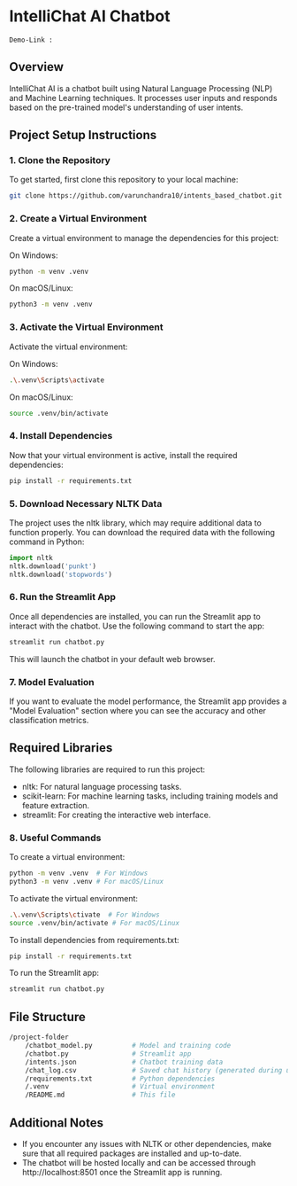 
# IntelliChat AI Chatbot

```
Demo-Link : 
```

## Overview
IntelliChat AI is a chatbot built using Natural Language Processing (NLP) and Machine Learning techniques. It processes user inputs and responds based on the pre-trained model's understanding of user intents.

## Project Setup Instructions

### 1. Clone the Repository
To get started, first clone this repository to your local machine:

```bash
git clone https://github.com/varunchandra10/intents_based_chatbot.git
```

### 2. Create a Virtual Environment
Create a virtual environment to manage the dependencies for this project:

On Windows:
```bash
python -m venv .venv
```

On macOS/Linux:
```bash
python3 -m venv .venv
```

### 3. Activate the Virtual Environment
Activate the virtual environment:

On Windows:
```bash
.\.venv\Scripts\activate
```

On macOS/Linux:
```bash
source .venv/bin/activate
```

### 4. Install Dependencies
Now that your virtual environment is active, install the required dependencies:

```bash
pip install -r requirements.txt
```

### 5. Download Necessary NLTK Data
The project uses the nltk library, which may require additional data to function properly. You can download the required data with the following command in Python:

```python
import nltk
nltk.download('punkt')
nltk.download('stopwords')
```

### 6. Run the Streamlit App
Once all dependencies are installed, you can run the Streamlit app to interact with the chatbot. Use the following command to start the app:

```bash
streamlit run chatbot.py
```

This will launch the chatbot in your default web browser.

### 7. Model Evaluation
If you want to evaluate the model performance, the Streamlit app provides a "Model Evaluation" section where you can see the accuracy and other classification metrics.

## Required Libraries
The following libraries are required to run this project:

- nltk: For natural language processing tasks.
- scikit-learn: For machine learning tasks, including training models and feature extraction.
- streamlit: For creating the interactive web interface.

### 8. Useful Commands

To create a virtual environment:
```bash
python -m venv .venv  # For Windows
python3 -m venv .venv # For macOS/Linux
```

To activate the virtual environment:
```bash
.\.venv\Scripts\ctivate  # For Windows
source .venv/bin/activate # For macOS/Linux
```

To install dependencies from requirements.txt:
```bash
pip install -r requirements.txt
```

To run the Streamlit app:
```bash
streamlit run chatbot.py
```

## File Structure
```bash
/project-folder
    /chatbot_model.py          # Model and training code
    /chatbot.py                # Streamlit app
    /intents.json              # Chatbot training data
    /chat_log.csv              # Saved chat history (generated during usage)
    /requirements.txt          # Python dependencies
    /.venv                     # Virtual environment
    /README.md                 # This file
```

## Additional Notes
- If you encounter any issues with NLTK or other dependencies, make sure that all required packages are installed and up-to-date.
- The chatbot will be hosted locally and can be accessed through http://localhost:8501 once the Streamlit app is running.
